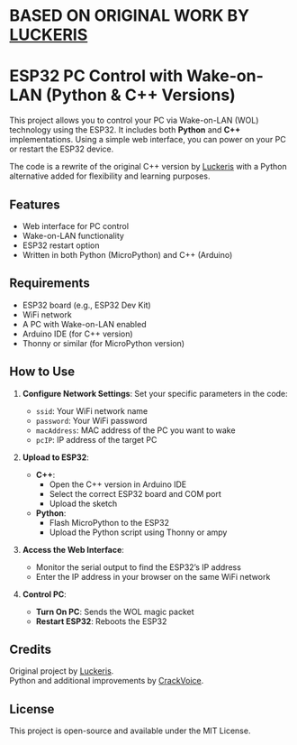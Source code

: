 # BASED ON ORIGINAL WORK BY [LUCKERIS](https://github.com/Luckeris)
# ESP32 PC Control with Wake-on-LAN (Python & C++ Versions)

This project allows you to control your PC via Wake-on-LAN (WOL) technology using the ESP32. It includes both **Python** and **C++** implementations. Using a simple web interface, you can power on your PC or restart the ESP32 device.

The code is a rewrite of the original C++ version by [Luckeris](https://github.com/Luckeris) with a Python alternative added for flexibility and learning purposes.

## Features
- Web interface for PC control
- Wake-on-LAN functionality
- ESP32 restart option
- Written in both Python (MicroPython) and C++ (Arduino)

## Requirements
- ESP32 board (e.g., ESP32 Dev Kit)
- WiFi network
- A PC with Wake-on-LAN enabled
- Arduino IDE (for C++ version)
- Thonny or similar (for MicroPython version)

## How to Use

1. **Configure Network Settings**:
   Set your specific parameters in the code:
   - `ssid`: Your WiFi network name
   - `password`: Your WiFi password
   - `macAddress`: MAC address of the PC you want to wake
   - `pcIP`: IP address of the target PC

2. **Upload to ESP32**:
   - **C++**:
     - Open the C++ version in Arduino IDE
     - Select the correct ESP32 board and COM port
     - Upload the sketch
   - **Python**:
     - Flash MicroPython to the ESP32
     - Upload the Python script using Thonny or ampy

3. **Access the Web Interface**:
   - Monitor the serial output to find the ESP32’s IP address
   - Enter the IP address in your browser on the same WiFi network

4. **Control PC**:
   - **Turn On PC**: Sends the WOL magic packet
   - **Restart ESP32**: Reboots the ESP32

## Credits
Original project by [Luckeris](https://github.com/Luckeris).  
Python and additional improvements by [CrackVoice](https://github.com/CrackVoice).

## License
This project is open-source and available under the MIT License.
